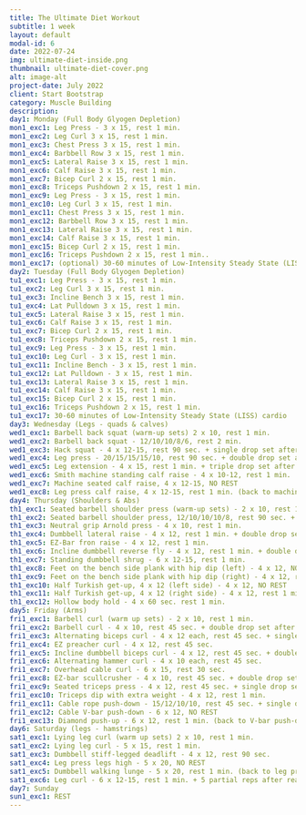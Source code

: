```yaml
---
title: The Ultimate Diet Workout
subtitle: 1 week
layout: default
modal-id: 6
date: 2022-07-24
img: ultimate-diet-inside.png
thumbnail: ultimate-diet-cover.png 
alt: image-alt
project-date: July 2022
client: Start Bootstrap
category: Muscle Building
description: 
day1: Monday (Full Body Glyogen Depletion)
mon1_exc1: Leg Press - 3 x 15, rest 1 min.
mon1_exc2: Leg Curl 3 x 15, rest 1 min. 
mon1_exc3: Chest Press 3 x 15, rest 1 min.
mon1_exc4: Barbbell Row 3 x 15, rest 1 min.
mon1_exc5: Lateral Raise 3 x 15, rest 1 min.
mon1_exc6: Calf Raise 3 x 15, rest 1 min.
mon1_exc7: Bicep Curl 2 x 15, rest 1 min.
mon1_exc8: Triceps Pushdown 2 x 15, rest 1 min.
mon1_exc9: Leg Press - 3 x 15, rest 1 min.
mon1_exc10: Leg Curl 3 x 15, rest 1 min. 
mon1_exc11: Chest Press 3 x 15, rest 1 min.
mon1_exc12: Barbbell Row 3 x 15, rest 1 min.
mon1_exc13: Lateral Raise 3 x 15, rest 1 min.
mon1_exc14: Calf Raise 3 x 15, rest 1 min.
mon1_exc15: Bicep Curl 2 x 15, rest 1 min.
mon1_exc16: Triceps Pushdown 2 x 15, rest 1 min..
mon1_exc17: (optional) 30-60 minutes of Low-Intensity Steady State (LISS) cardio
day2: Tuesday (Full Body Glyogen Depletion)
tu1_exc1: Leg Press - 3 x 15, rest 1 min.
tu1_exc2: Leg Curl 3 x 15, rest 1 min. 
tu1_exc3: Incline Bench 3 x 15, rest 1 min.
tu1_exc4: Lat Pulldown 3 x 15, rest 1 min.
tu1_exc5: Lateral Raise 3 x 15, rest 1 min.
tu1_exc6: Calf Raise 3 x 15, rest 1 min.
tu1_exc7: Bicep Curl 2 x 15, rest 1 min.
tu1_exc8: Triceps Pushdown 2 x 15, rest 1 min.
tu1_exc9: Leg Press - 3 x 15, rest 1 min.
tu1_exc10: Leg Curl - 3 x 15, rest 1 min. 
tu1_exc11: Incline Bench - 3 x 15, rest 1 min.
tu1_exc12: Lat Pulldown - 3 x 15, rest 1 min.
tu1_exc13: Lateral Raise 3 x 15, rest 1 min.
tu1_exc14: Calf Raise 3 x 15, rest 1 min.
tu1_exc15: Bicep Curl 2 x 15, rest 1 min.
tu1_exc16: Triceps Pushdown 2 x 15, rest 1 min.
tu1_exc17: 30-60 minutes of Low-Intensity Steady State (LISS) cardio
day3: Wednesday (Legs - quads & calves)
wed1_exc1: Barbell back squat (warm-up sets) 2 x 10, rest 1 min.
wed1_exc2: Barbell back squat - 12/10/10/8/6, rest 2 min.
wed1_exc3: Hack squat - 4 x 12-15, rest 90 sec. + single drop set after the last set
wed1_exc4: Leg press - 20/15/15/15/10, rest 90 sec. + double drop set after the last set
wed1_exc5: Leg extension - 4 x 15, rest 1 min. + triple drop set after the last set
wed1_exc6: Smith machine standing calf raise - 4 x 10-12, rest 1 min.
wed1_exc7: Machine seated calf raise, 4 x 12-15, NO REST
wed1_exc8: Leg press calf raise, 4 x 12-15, rest 1 min. (back to machine seated calf raise)
day4: Thursday (Shoulders & Abs)
th1_exc1: Seated barbell shoulder press (warm-up sets) - 2 x 10, rest 1 min.
th1_exc2: Seated barbell shoulder press, 12/10/10/10/8, rest 90 sec. + double drop set after the last set
th1_exc3: Neutral grip Arnold press - 4 x 10, rest 1 min.
th1_exc4: Dumbbell lateral raise - 4 x 12, rest 1 min. + double drop set after the last set
th1_exc5: EZ-Bar fron raise - 4 x 12, rest 1 min.
th1_exc6: Incline dumbbell reverse fly - 4 x 12, rest 1 min. + double drop set after the last set
th1_exc7: Standing dumbbell shrug - 6 x 12-15, rest 1 min.
th1_exc8: Feet on the bench side plank with hip dip (left) - 4 x 12, NO REST
th1_exc9: Feet on the bench side plank with hip dip (right) - 4 x 12, rest 1 min. (back to left side)
th1_exc10: Half Turkish get-up, 4 x 12 (left side) - 4 x 12, NO REST
th1_exc11: Half Turkish get-up, 4 x 12 (right side) - 4 x 12, rest 1 min. (back to left side)
th1_exc12: Hollow body hold - 4 x 60 sec. rest 1 min.
day5: Friday (Arms)
fri1_exc1: Barbell curl (warm up sets) - 2 x 10, rest 1 min.
fri1_exc2: Barbell curl - 4 x 10, rest 45 sec. + double drop set after the last set
fri1_exc3: Alternating biceps curl - 4 x 12 each, rest 45 sec. + single drop set after the last set
fri1_exc4: EZ preacher curl - 4 x 12, rest 45 sec.
fri1_exc5: Incline dumbbell biceps curl - 4 x 12, rest 45 sec. + double drop set after the last set
fri1_exc6: Alternating hammer curl - 4 x 10 each, rest 45 sec.
fri1_exc7: Overhead cable curl - 6 x 15, rest 30 sec.
fri1_exc8: EZ-bar scullcrusher - 4 x 10, rest 45 sec. + double drop set after the last set
fri1_exc9: Seated triceps press - 4 x 12, rest 45 sec. + single drop set after the last set
fri1_exc10: Triceps dip with extra weight - 4 x 12, rest 1 min.
fri1_exc11: Cable rope push-down - 15/12/10/10, rest 45 sec. + single drop set after the last set
fri1_exc12: Cable V-bar push-down - 6 x 12, NO REST
fri1_exc13: Diamond push-up - 6 x 12, rest 1 min. (back to V-bar push-down)
day6: Saturday (legs - hamstrings)
sat1_exc1: Lying leg curl (warm up sets) 2 x 10, rest 1 min.
sat1_exc2: Lying leg curl - 5 x 15, rest 1 min. 
sat1_exc3: Dumbbell stiff-legged deadlift - 4 x 12, rest 90 sec.
sat1_exc4: Leg press legs high - 5 x 20, NO REST
sat1_exc5: Dumbbell walking lunge - 5 x 20, rest 1 min. (back to leg press)
sat1_exc6: Leg curl - 6 x 12-15, rest 1 min. + 5 partial reps after reaching failure after each set
day7: Sunday
sun1_exc1: REST
---
```


